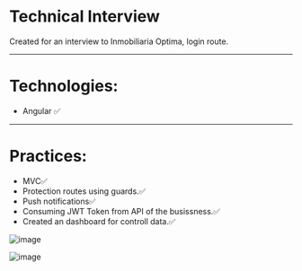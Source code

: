 # Technical Interview
Created for an interview to Inmobiliaria Optima, login route.

-------------

# Technologies:
- Angular ✅

-------------

# Practices:
- MVC✅
- Protection routes using guards.✅
- Push notifications✅
- Consuming JWT Token from API of the busissness.✅
- Created an dashboard for controll data.✅

![image](https://github.com/irichardo/blogpost/assets/56202253/7b43b9b8-ecaa-48b8-8d75-bf1d0f15e1b2)

![image](https://github.com/irichardo/blogpost/assets/56202253/05799263-f157-4505-968e-b0aaba3e925a)
